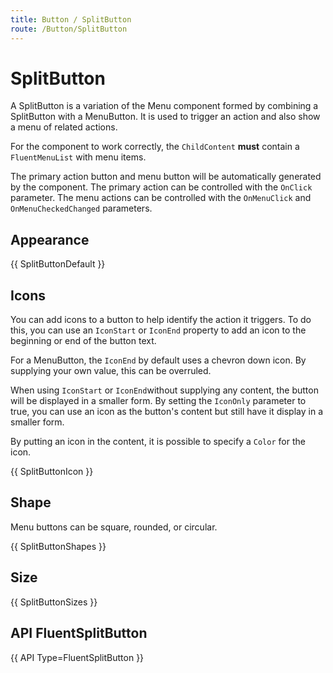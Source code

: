 ```yaml
---
title: Button / SplitButton
route: /Button/SplitButton
---
```


# SplitButton

A SplitButton is a variation of the Menu component formed by combining a SplitButton with a MenuButton. It is used to trigger an action and also show a menu of related actions.

For the component to work correctly, the `ChildContent` **must**  contain a `FluentMenuList` with menu items.

The primary action button and menu button will be automatically generated by the component. The primary action can be controlled with the `OnClick` parameter. The menu actions can be controlled with the `OnMenuClick` and `OnMenuCheckedChanged` parameters.

## Appearance

{{ SplitButtonDefault }}


## Icons

You can add icons to a button to help identify the action it triggers.  To do this, you can use an
`IconStart` or `IconEnd` property to add an icon to the beginning or end of the button text.

For a MenuButton, the `IconEnd` by default uses a chevron down icon. By supplying your own value, this can be overruled.

When using `IconStart` or `IconEnd`without supplying any content, the button will be displayed in a smaller form.
By setting the `IconOnly` parameter to true, you can use an icon as the button's content but still have it display in a smaller form. 

By putting an icon in the content, it is possible to specify a `Color` for the icon.

{{ SplitButtonIcon }}

## Shape

Menu buttons can be square, rounded, or circular.

{{ SplitButtonShapes }}

## Size

{{ SplitButtonSizes }}


## API FluentSplitButton

{{ API Type=FluentSplitButton }}

